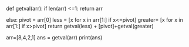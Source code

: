 
def getval(arr):
  if len(arr) <=1:
    return arr
  
  
  else:
    pivot = arr[0]
    less = [x for x in arr[1:] if x<=pivot]
    greater= [x for x in arr[1:] if x>pivot]
    return getval(less) + [pivot]+getval(greater)



arr=[8,4,2,1]
ans = getval(arr)
print(ans)
